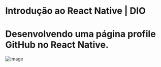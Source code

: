 # Introdução ao React Native | DIO
# Desenvolvendo uma página profile GitHub no React Native.

![image](https://user-images.githubusercontent.com/100864157/172489688-14bd616b-4460-43c3-be68-54821fe220df.png)
